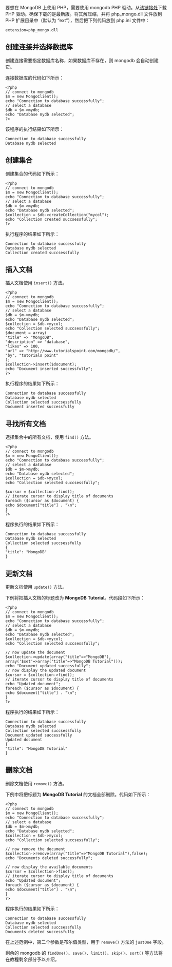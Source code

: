
要想在 MongoDB 上使用 PHP，需要使用 mongodb PHP 驱动。从[该链接处](https://s3.amazonaws.com/drivers.mongodb.org/php/index.html)下载 PHP 驱动。确保下载的是最新版。将其解压缩，并将 php_mongo.dll 文件放到 PHP 扩展目录中（默认为 “ext”），然后把下列代码放到 php.ini 文件中：  

`extension=php_mongo.dll`  


## 创建连接并选择数据库   

创建连接需要指定数据库名称，如果数据库不存在，则 mongodb 会自动创建它。  

连接数据库的代码如下所示：  

```  
<?php
// connect to mongodb
$m = new MongoClient();
echo "Connection to database successfully";
// select a database
$db = $m->mydb;
echo "Database mydb selected";
?>

```  

该程序的执行结果如下所示：  

```   
Connection to database successfully
Database mydb selected

```  



## 创建集合  

创建集合的代码如下所示：  

```  
<?php
// connect to mongodb
$m = new MongoClient();
echo "Connection to database successfully";
// select a database
$db = $m->mydb;
echo "Database mydb selected";
$collection = $db->createCollection("mycol");
echo "Collection created succsessfully";
?>

```    

执行程序的结果如下所示：  

```   
Connection to database successfully
Database mydb selected
Collection created succsessfully

```  




## 插入文档   

插入文档使用 `insert()` 方法。  

```   
<?php
// connect to mongodb
$m = new MongoClient();
echo "Connection to database successfully";
// select a database
$db = $m->mydb;
echo "Database mydb selected";
$collection = $db->mycol;
echo "Collection selected succsessfully";
$document = array( 
"title" => "MongoDB", 
"description" => "database", 
"likes" => 100,
"url" => "http://www.tutorialspoint.com/mongodb/",
"by", "tutorials point"
);
$collection->insert($document);
echo "Document inserted successfully";
?>

```   

执行程序的结果如下所示：   

```  
Connection to database successfully
Database mydb selected
Collection selected succsessfully
Document inserted successfully

```

## 寻找所有文档   

选择集合中的所有文档，使用 `find()` 方法。  

```  
<?php
// connect to mongodb
$m = new MongoClient();
echo "Connection to database successfully";
// select a database
$db = $m->mydb;
echo "Database mydb selected";
$collection = $db->mycol;
echo "Collection selected succsessfully";

$cursor = $collection->find();
// iterate cursor to display title of documents
foreach ($cursor as $document) {
echo $document["title"] . "\n";
}
?>

```   

程序执行的结果如下所示：  

```  
Connection to database successfully
Database mydb selected
Collection selected succsessfully
{
"title": "MongoDB"
}

```

## 更新文档   

更新文档使用 `update()` 方法。

下例将把插入文档的标题改为 **MongoDB Tutorial**。代码段如下所示：  

```
<?php
// connect to mongodb
$m = new MongoClient();
echo "Connection to database successfully";
// select a database
$db = $m->mydb;
echo "Database mydb selected";
$collection = $db->mycol;
echo "Collection selected succsessfully";

// now update the document
$collection->update(array("title"=>"MongoDB"), array('$set'=>array("title"=>"MongoDB Tutorial")));
echo "Document updated successfully";
// now display the updated document
$cursor = $collection->find();
// iterate cursor to display title of documents
echo "Updated document";
foreach ($cursor as $document) {
echo $document["title"] . "\n";
}
?>

```  

程序执行的结果如下所示：  

```  
Connection to database successfully
Database mydb selected
Collection selected succsessfully
Document updated successfully
Updated document
{
"title": "MongoDB Tutorial"
}

```  


## 删除文档    

删除文档使用 `remove()` 方法。  

下例中将把标题为 **MongoDB Tutorial** 的文档全部删除。代码如下所示：  

```  
<?php
// connect to mongodb
$m = new MongoClient();
echo "Connection to database successfully";
// select a database
$db = $m->mydb;
echo "Database mydb selected";
$collection = $db->mycol;
echo "Collection selected succsessfully";

// now remove the document
$collection->remove(array("title"=>"MongoDB Tutorial"),false);
echo "Documents deleted successfully";

// now display the available documents
$cursor = $collection->find();
// iterate cursor to display title of documents
echo "Updated document";
foreach ($cursor as $document) {
echo $document["title"] . "\n";
}
?>

```  

程序执行的结果如下所示：   

```  
Connection to database successfully
Database mydb selected
Collection selected succsessfully
Documents deleted successfully

```  

在上述范例中，第二个参数是布尔值类型，用于 `remove()` 方法的 `justOne` 字段。  

剩余的 mongodb 的 `findOne()`、`save()`、`limit()`、`skip()`、`sort()` 等方法将在教程剩余部分予以介绍。     





